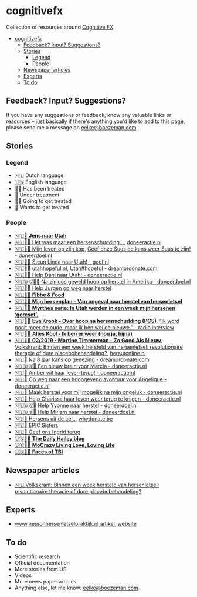 
# cognitivefx

Collection of resources around [Cognitive FX](https://www.cognitivefxusa.com/).

- [cognitivefx](#cognitivefx)
  - [Feedback? Input? Suggestions?](#feedback-input-suggestions)
  - [Stories](#stories)
    - [Legend](#legend)
    - [People](#people)
  - [Newspaper articles](#newspaper-articles)
  - [Experts](#experts)
  - [To do](#to-do)

## Feedback? Input? Suggestions?

If you have any suggestions or feedback, know any valuable links or resources – just basically if there's anything you'd like to add to this page, please send me a message on [eelke@boezeman.com](mailto:eelke@boezeman.com).

## Stories

### Legend

- 🇳🇱 Dutch language
- 🇺🇸 English language
- 👩‍🎓 Has been treated
- 💆‍ Under treatment
- 👩‍🚀 Going to get treated
- 🙇‍ Wants to get treated

### People

- [🇳🇱💆‍ **Jens naar Utah**](https://jensnaarutah.video.blog/)
- [🇳🇱👩‍🚀 Het was maar een hersenschudding...](https://hersenschudding.home.blog/blog), [doneeractie.nl](https://www.doneeractie.nl/het-was-maar-een-hersenschudding/-33395)
- [🇳🇱👩‍🚀 Mijn leven op zijn kop](https://mijnlevenopzijnkoponline.wordpress.com/), [Geef onze Suus de kans weer Suus te zijn! - doneerdoel.nl](https://www.doneerdoel.nl/actie/1718/geef-onze-suus-de-kans-weer-suus-te-zijn)
- [🇳🇱👩‍🚀 Steun Linda naar Utah! - geef.nl](https://www.geef.nl/nl/actie/linda-naar-utah/donateurs)
- [🇳🇱👩‍🚀 utahhopeful.nl](https://utahhopeful.nl/category/mijn-verhaal/), [Utah#hopeful - dreamordonate.com](https://nl.dreamordonate.com/dromen/utahhopeful/),
- [🇳🇱👩‍🚀 Help Dani naar Utah! - doneeractie.nl](https://www.doneeractie.nl/help-dani-naar-utah/-35179)
- [🇳🇱🇺🇸👩‍🎓 Na zinloos geweld hoop op herstel in Amerika - doneerdoel.nl](https://www.doneerdoel.nl/actie/1561/na-zinloos-geweld-hoop-op-herstel-in-amerika)
- [🇳🇱👩‍🎓 Help Jurgen op weg naar herstel](https://www.doneeractie.nl/help-jurgen-op-weg-naar-herstel/-31898)
- [🇳🇱👩‍🎓 **Fibbe & Food**](https://www.fibbeandfood.com/personal)
- [🇳🇱👩‍🎓 **Mijn hersenplan – Van ongeval naar herstel van hersenletsel**](https://mijnhersenplan.nl/?page_id=638)
- [🇳🇱👩‍🎓 **Myrthes serie: In Utah werden in een week mijn hersenen ‘gereset’.**](https://www.dewereldwijven.com/2019/05/09/myrthes-serie-in-utah-werden-in-een-week-mijn-hersenen-gereset/)
- [🇳🇱👩‍🎓 **Eva Krook - Over hoop na hersenschudding (PCS)**](https://www.linkedin.com/pulse/over-hoop-na-hersenschudding-pcs-eva-krook/), [“Ik word nooit meer de oude, maar ik ben wel de nieuwe.” - radio interview](https://www.nhradio.nl/ik-word-nooit-meer-de-oude-maar-ik-ben-wel-de-nieuwe/)
- [🇳🇱👩‍🎓 **Alies Kool - Ik ben er weer (nou ja, bijna)**](https://www.linkedin.com/pulse/ik-ben-er-weer-nou-ja-bijna-alies-kool/)
- [🇳🇱👩‍🎓 **02/2019 - Martine Timmerman - Zo Goed Als Nieuw**](https://www.linkedin.com/pulse/zo-goed-als-nieuw-martine-timmerman), [Volkskrant: Binnen een week hersteld van hersenletsel: revolutionaire therapie of dure placebobehandeling?](https://www.volkskrant.nl/wetenschap/binnen-een-week-hersteld-van-hersenletsel-revolutionaire-therapie-of-dure-placebobehandeling~bec399db/?fbclid=IwAR0mO5SRWl76CqsMMCm0-vPZ1jTgNnNy_p0ErWvxXywNEdCqbcsZO6HvSk0), [herautonline.nl](https://www.herautonline.nl/?p=75261)
- [🇳🇱🙇‍ Na 8 jaar kans op genezing - dreamordonate.com](https://en.dreamordonate.com/dromen/na-8-jaar-weer-kans-op-genezing/)
- [🇳🇱🇺🇸🙇‍ Een nieuw brein voor Marcia - doneeractie.nl](https://www.doneeractie.nl/een-nieuw-brein-voor-marcia/-33094)
- [🇳🇱🙇‍ Amber wil haar leven terug! - doneeractie.nl](https://www.doneeractie.nl/amber-wil-haar-leven-terug/-34639)
- [🇳🇱🙇‍ ‍Op weg naar een hoopgevend avontuur voor Angelique - doneeractie.nl](https://www.doneeractie.nl/op-weg-naar-een-hoopgevend-avontuur-voor-angelique/-35373)
- [🇳🇱🙇‍ Maak herstel voor mij mogelijk na mijn ongeluk - doneeractie.nl](https://www.doneeractie.nl/maak-herstel-voor-mij-mogelijk-na-mijn-ongeluk/-32297)
- [🇳🇱🙇‍ Help Charissa haar leven weer terug te krijgen - doneeractie.nl](https://www.doneeractie.nl/help-charissa-haar-leven-weer-terug-te-krijgen/-35171)
- [🇳🇱🇺🇸🙇‍ Help Yvonne naar herstel - doneerdoel.nl](https://www.doneerdoel.nl/actie/1234/help-yvonne-naar-herstel)
- [🇳🇱🇺🇸🙇‍ Help Mirjam naar herstel - doneerdoel.nl](https://www.doneerdoel.nl/actie/1567/help-mirjam-naar-herstel)
- [🇳🇱🙇‍ Hersens uit de cel..](https://brein.support), [whydonate.be](https://www.whydonate.be/fundraising/hersens-uit-de-cel/be)
- [🇳🇱🙇‍ EPIC Sisters](https://www.epicsisters.nl/)
- [🇳🇱🙇‍ Geef ons Ingrid terug](https://www.gofundme.com/geef-ons-ingrid-terug)
- [🇺🇸👩‍🎓 **The Daily Hailey blog**](http://www.hayleyhodson.com/thedailyhayley/category/brain-injury)
- [🇺🇸👩‍🎓 **MoCrazy Living Love, Loving Life**](https://www.mocrazystrong.com/blog)
- [🇺🇸👩‍🎓 **Faces of TBI**](https://facesoftbi.com/)

## Newspaper articles

- [🇳🇱 Volkskrant: Binnen een week hersteld van hersenletsel: revolutionaire therapie of dure placebobehandeling?](https://www.volkskrant.nl/wetenschap/binnen-een-week-hersteld-van-hersenletsel-revolutionaire-therapie-of-dure-placebobehandeling~bec399db/?fbclid=IwAR0mO5SRWl76CqsMMCm0-vPZ1jTgNnNy_p0ErWvxXywNEdCqbcsZO6HvSk0)

## Experts

- [www.neuronhersenletselpraktijk.nl artikel](https://www.neuronhersenletselpraktijk.nl/_downloads/51231806), [website](https://www.neuronhersenletselpraktijk.nl/_downloads/51231806)

## To do

- Scientific research
- Official documentation
- More stories from US
- Videos
- More news paper articles
- Anything else, let me know: [eelke@boezeman.com](mailto:eelke@boezeman.com).

